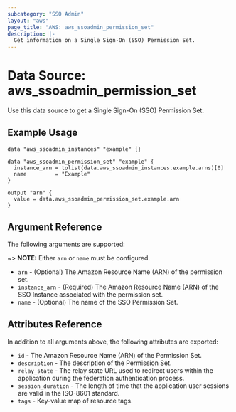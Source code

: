```yaml
---
subcategory: "SSO Admin"
layout: "aws"
page_title: "AWS: aws_ssoadmin_permission_set"
description: |-
  Get information on a Single Sign-On (SSO) Permission Set.
---
```


# Data Source: aws_ssoadmin_permission_set

Use this data source to get a Single Sign-On (SSO) Permission Set.

## Example Usage

```hcl
data "aws_ssoadmin_instances" "example" {}

data "aws_ssoadmin_permission_set" "example" {
  instance_arn = tolist(data.aws_ssoadmin_instances.example.arns)[0]
  name         = "Example"
}

output "arn" {
  value = data.aws_ssoadmin_permission_set.example.arn
}
```

## Argument Reference

The following arguments are supported:

~> **NOTE:** Either `arn` or `name` must be configured.

* `arn` - (Optional) The Amazon Resource Name (ARN) of the permission set.
* `instance_arn` - (Required) The Amazon Resource Name (ARN) of the SSO Instance associated with the permission set.
* `name` - (Optional) The name of the SSO Permission Set.

## Attributes Reference

In addition to all arguments above, the following attributes are exported:

* `id` - The Amazon Resource Name (ARN) of the Permission Set.
* `description` - The description of the Permission Set.
* `relay_state` - The relay state URL used to redirect users within the application during the federation authentication process.
* `session_duration` - The length of time that the application user sessions are valid in the ISO-8601 standard.
* `tags` - Key-value map of resource tags.